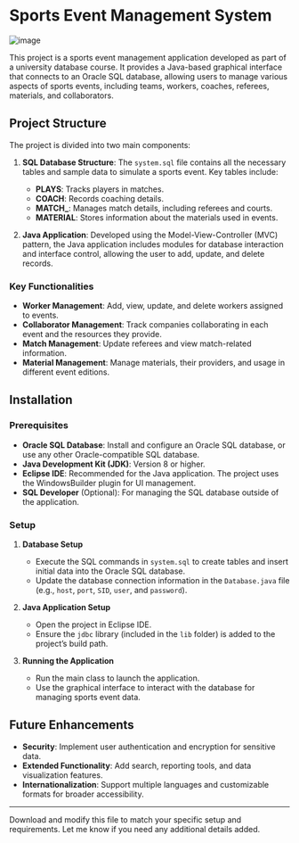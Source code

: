 # Sports Event Management System

![image](https://github.com/user-attachments/assets/6d4dc047-a549-4ced-9389-937e1f6a199d)


This project is a sports event management application developed as part of a university database course. It provides a Java-based graphical interface that connects to an Oracle SQL database, allowing users to manage various aspects of sports events, including teams, workers, coaches, referees, materials, and collaborators.

## Project Structure

The project is divided into two main components:

1. **SQL Database Structure**: The `system.sql` file contains all the necessary tables and sample data to simulate a sports event. Key tables include:
   - **PLAYS**: Tracks players in matches.
   - **COACH**: Records coaching details.
   - **MATCH_**: Manages match details, including referees and courts.
   - **MATERIAL**: Stores information about the materials used in events.

2. **Java Application**: Developed using the Model-View-Controller (MVC) pattern, the Java application includes modules for database interaction and interface control, allowing the user to add, update, and delete records.

### Key Functionalities

- **Worker Management**: Add, view, update, and delete workers assigned to events.
- **Collaborator Management**: Track companies collaborating in each event and the resources they provide.
- **Match Management**: Update referees and view match-related information.
- **Material Management**: Manage materials, their providers, and usage in different event editions.

## Installation

### Prerequisites

- **Oracle SQL Database**: Install and configure an Oracle SQL database, or use any other Oracle-compatible SQL database.
- **Java Development Kit (JDK)**: Version 8 or higher.
- **Eclipse IDE**: Recommended for the Java application. The project uses the WindowsBuilder plugin for UI management.
- **SQL Developer** (Optional): For managing the SQL database outside of the application.

### Setup

1. **Database Setup**
   - Execute the SQL commands in `system.sql` to create tables and insert initial data into the Oracle SQL database.
   - Update the database connection information in the `Database.java` file (e.g., `host`, `port`, `SID`, `user`, and `password`).

2. **Java Application Setup**
   - Open the project in Eclipse IDE.
   - Ensure the `jdbc` library (included in the `lib` folder) is added to the project’s build path.

3. **Running the Application**
   - Run the main class to launch the application.
   - Use the graphical interface to interact with the database for managing sports event data.

## Future Enhancements

- **Security**: Implement user authentication and encryption for sensitive data.
- **Extended Functionality**: Add search, reporting tools, and data visualization features.
- **Internationalization**: Support multiple languages and customizable formats for broader accessibility.

---

Download and modify this file to match your specific setup and requirements. Let me know if you need any additional details added.
